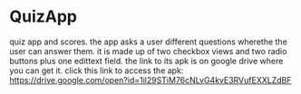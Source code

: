 # QuizApp
quiz app and scores.
the app asks a user different questions wherethe the user can answer them.
it is made up of two checkbox views and two radio buttons plus one edittext field.
the link to its apk is on google drive where you can get it.
click this link to access the apk: https://drive.google.com/open?id=1il29STiM76cNLvG4kvE3RVufEXXLZdBF
